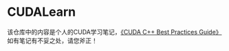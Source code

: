 # CUDALearn
该仓库中的内容是个人的CUDA学习笔记，[《CUDA C++ Best Practices Guide》](https://docs.nvidia.com/cuda/cuda-c-best-practices-guide/index.html)
如有笔记有不妥之处，请您斧正！